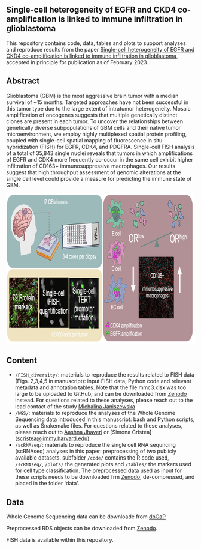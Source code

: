 Single-cell heterogeneity of EGFR and CKD4 co-amplification is linked to immune infiltration in glioblastoma
--------

This repository contains code, data, tables and plots to support analyses and reproduce results from the paper [Single-cell heterogeneity of EGFR and CKD4 co-amplification is linked to immune infiltration in glioblastoma](https://), accepted in principle for publication as of February 2023.


Abstract
--------
Glioblastoma (GBM) is the most aggressive brain tumor with a median survival of ~15 months. Targeted approaches have not been successful in this tumor type due to the large extent of intratumor heterogeneity. Mosaic amplification of oncogenes suggests that multiple genetically distinct clones are present in each tumor. To uncover the relationships between genetically diverse subpopulations of GBM cells and their native tumor microenvironment, we employ highly multiplexed spatial protein profiling, coupled with single-cell spatial mapping of fluorescence in situ hybridization (FISH) for EGFR, CDK4, and PDGFRA. Single-cell FISH analysis of a total of 35,843 single nuclei reveals that tumors in which amplifications of EGFR and CDK4 more frequently co-occur in the same cell exhibit higher infiltration of CD163+ immunosuppressive macrophages. Our results suggest that high throughput assessment of genomic alterations at the single cell level could provide a measure for predicting the immune state of GBM.


<p align="center"> 
<img src="overview-github.png" width="900" height="400"/>
</p>

Content
-------
* `/FISH_diversity/`: materials to reproduce the results related to FISH data (Figs. 2,3,4,5 in manuscript): input FISH data, Python code and relevant metadata and annotation tables. Note that the file mmc3.xlsx was too large to be uploaded to GitHub, and can be downloaded from [Zenodo](https://zenodo.org/record/7606465#.Y-KFwC-B2NE) instead. For questions related to these analyses, please reach out to the lead contact of the study [Michalina Janiszewska](mjaniszewska@scripps.edu)
* `/WGS/`: materials to reproduce the analyses of the Whole Genome Sequencing data introduced in this manuscript: bash and Python scripts, as well as Snakemake files. For questions related to these analyses, please reach out to [Aashna Jhaveri](https://github.com/Aashna01) or [Simona Cristea] (scristea@jimmy.harvard.edu).
* `/scRNAseq/`: materials to reproduce the single cell RNA sequncing (scRNAseq) analyses in this paper: preprocessing of two publicly available datasets. subfolder `/code/` contains the R code used, `/scRNAseq/`, `/plots/` the generated plots and `/tables/` the markers used for cell type classification. The preprocessed data used as input for these scripts needs to be downloaded frm [Zenodo](https://zenodo.org/record/7606465#.Y-KFwC-B2NE), de-compressed, and placed in the folder 'data'.


Data
-------
Whole Genome Sequencing data can be downloade from [dbGaP](https://www.ncbi.nlm.nih.gov/projects/gap/cgi-bin/study.cgi?study_id=phs003100.v1.p1)

Preprocessed RDS objects can be downloaded from [Zenodo](https://zenodo.org/record/7606465#.Y-KFwC-B2NE).

FISH data is available within this repository.